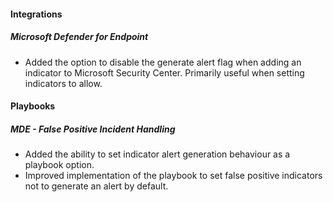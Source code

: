
#### Integrations
##### Microsoft Defender for Endpoint
- Added the option to disable the generate alert flag when adding an indicator to Microsoft Security Center. Primarily useful when setting indicators to allow.

#### Playbooks
##### MDE - False Positive Incident Handling
- Added the ability to set indicator alert generation behaviour as a playbook option.
- Improved implementation of the playbook to set false positive indicators not to generate an alert by default.
